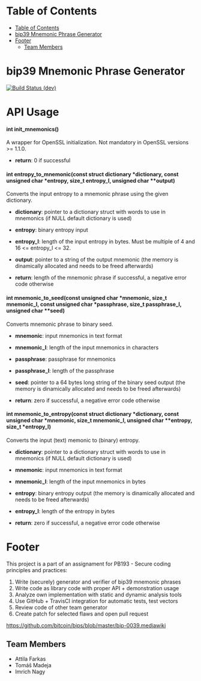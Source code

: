 # Table of Contents
- [Table of Contents](#table-of-contents)
- [bip39 Mnemonic Phrase Generator](#bip39-mnemonic-phrase-generator)
- [Footer](#footer)
  - [Team Members](#team-members)

# bip39 Mnemonic Phrase Generator

[![Build Status (dev)](https://travis-ci.org/TomasMadeja/PA193_mnemonic_BugsBunny.svg?branch=dev)](https://travis-ci.org/TomasMadeja/PA193_mnemonic_BugsBunny)

# API Usage

#### int init_mnemonics()
A wrapper for OpenSSL initialization. Not mandatory in OpenSSL versions >= 1.1.0.

- **return**: 0 if successful

#### int entropy_to_mnemonic(const struct dictionary *dictionary, const unsigned char *entropy, size_t entropy_l, unsigned char **output)
Converts the input entropy to a mnemonic phrase using the given dictionary.

- **dictionary**: pointer to a dictionary struct with words to use in mnemonics (if NULL default dictionary is used)
- **entropy**: binary entropy input
- **entropy_l**: length of the input entropy in bytes. Must be multiple of 4 and 16 <= entropy_l <= 32.
- **output**: pointer to a string of the output mnemonic (the memory is dinamically allocated and needs to be freed afterwards)

- **return**: length of the mnemonic phrase if successful, a negative error code otherwise

#### int mnemonic_to_seed(const unsigned char *mnemonic, size_t mnemonic_l, const unsigned char *passphrase, size_t passphrase_l, unsigned char **seed)
Converts mnemonic phrase to binary seed.

- **mnemonic**: input mnemonics in text format
- **mnemonic_l**: length of the input mnemonics in characters
- **passphrase**: passphrase for mnemonics
- **passphrase_l**: length of the passphrase
- **seed**: pointer to a 64 bytes long string of the binary seed output (the memory is dinamically allocated and needs to be freed afterwards)

- **return**: zero if successful, a negative error code otherwise

#### int mnemonic_to_entropy(const struct dictionary *dictionary, const unsigned char *mnemonic, size_t mnemonic_l, unsigned char **entropy, size_t *entropy_l)
Converts the input (text) memonic to (binary) entropy.

- **dictionary**: pointer to a dictionary struct with words to use in mnemonics (if NULL default dictionary is used)
- **mnemonic**: input mnemonics in text format
- **mnemonic_l**: length of the input mnemonics in bytes
- **entropy**: binary entropy output (the memory is dinamically allocated and needs to be freed afterwards)
- **entropy_l**: length of the entropy in bytes

- **return**: zero if successful, a negative error code otherwise

# Footer

This project is a part of an assignament for PB193 - Secure coding principles and practices:

1. Write (securely) generator and verifier of bip39 mnemonic phrases
2. Write code as library code with proper API + demonstration usage
3. Analyze own implementation with static and dynamic analysis tools
4. Use GitHub + TravisCI integration for automatic tests, test vectors
5. Review code of other team generator
6. Create patch for selected flaws and open pull request

https://github.com/bitcoin/bips/blob/master/bip-0039.mediawiki

## Team Members
- Attila Farkas
- Tomáš Madeja
- Imrich Nagy


